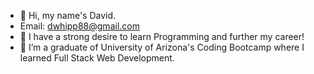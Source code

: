 - 👋 Hi, my name's David.
- Email: dwhipp88@gmail.com
- 👀 I have a strong desire to learn Programming and further my career!
- 🌱 I’m a graduate of University of Arizona's Coding Bootcamp where I learned Full Stack Web Development.

<!---
D-Whipp/D-Whipp is a ✨ special ✨ repository because its `README.md` (this file) appears on your GitHub profile.
You can click the Preview link to take a look at your changes.
--->
